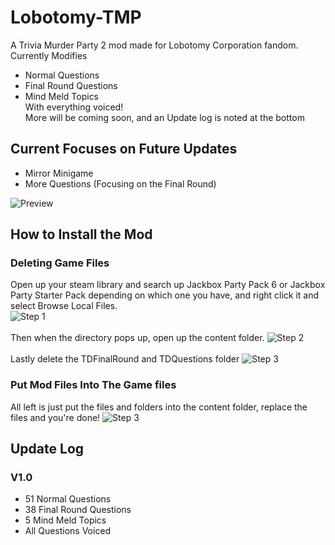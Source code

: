 # Lobotomy-TMP
 A Trivia Murder Party 2 mod made for Lobotomy Corporation fandom.
 Currently Modifies
 - Normal Questions
 - Final Round Questions
 - Mind Meld Topics
<br>With everything voiced!<br>More will be coming soon, and an Update log is noted at the bottom

## Current Focuses on Future Updates
- Mirror Minigame
- More Questions (Focusing on the Final Round)

![Preview](https://i.ibb.co/SwcdmS39/image.png)


## How to Install the Mod
### Deleting Game Files
Open up your steam library and search up Jackbox Party Pack 6 or Jackbox Party Starter Pack depending on which one you have, and right click it and select Browse Local Files.<br>
![Step 1](https://i.ibb.co/HrGw0gt/Screenshot-2024-08-26-235023.png)
<br><br>Then when the directory pops up, open up the content folder.
![Step 2](https://i.ibb.co/BPkWjP4/Screenshot-2024-08-26-235109.png)
<br><br>Lastly delete the TDFinalRound and TDQuestions folder
![Step 3](https://i.ibb.co/mbNZcGv/Screenshot-2024-08-26-235200.png)
### Put Mod Files Into The Game files
All left is just put the files and folders into the content folder, replace the files and you're done!
![Step 3](https://i.ibb.co/0DtT1r3/Screenshot-2024-08-27-000254.png)

## Update Log
### V1.0
- 51 Normal Questions
- 38 Final Round Questions
- 5 Mind Meld Topics
- All Questions Voiced
